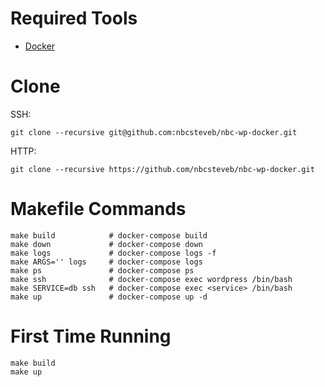 # Required Tools

- [Docker](https://www.docker.com/get-started)

# Clone

SSH:

```
git clone --recursive git@github.com:nbcsteveb/nbc-wp-docker.git
```

HTTP:

```
git clone --recursive https://github.com/nbcsteveb/nbc-wp-docker.git
```

# Makefile Commands

```
make build            # docker-compose build
make down             # docker-compose down
make logs             # docker-compose logs -f
make ARGS='' logs     # docker-compose logs
make ps               # docker-compose ps
make ssh              # docker-compose exec wordpress /bin/bash
make SERVICE=db ssh   # docker-compose exec <service> /bin/bash
make up               # docker-compose up -d
```

# First Time Running

```
make build
make up
```

